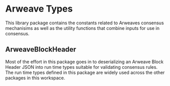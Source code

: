 # Arweave Types
This library package contains the constants related to Arweaves consensus mechanisims as well as the utility functions that combine inputs for use in consensus.

## ArweaveBlockHeader

Most of the effort in this package goes in to deserializing an Arweave Block Header JSON into run time types suitable for validating consensus rules. The run time types defined in this package are widely used across the other packages in this workspace.


